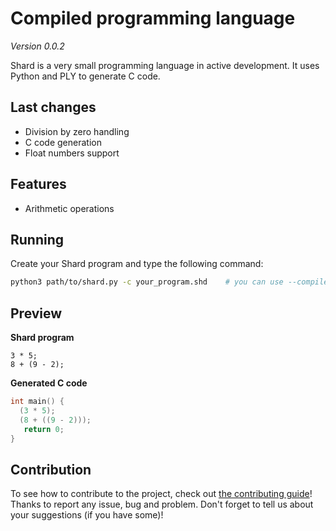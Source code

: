 # Compiled programming language

*Version 0.0.2*

Shard is a very small programming language in active development. It uses Python and PLY to generate C code.

## Last changes
- Division by zero handling
- C code generation
- Float numbers support

## Features
- Arithmetic operations

## Running
Create your Shard program and type the following command:

```bash
python3 path/to/shard.py -c your_program.shd    # you can use --compile instead of -c
```

## Preview
**Shard program**
```
3 * 5;
8 + (9 - 2);
```

**Generated C code**
```c
int main() {
  (3 * 5);
  (8 + ((9 - 2)));
   return 0;
}
```

## Contribution
To see how to contribute to the project, check out [the contributing guide](CONTRIBUTING.md)!
Thanks to report any issue, bug and problem. Don't forget to tell us about your suggestions (if you have some)!
